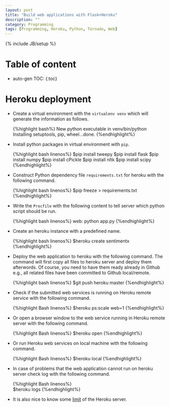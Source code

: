 ```yaml
---
layout: post
title: "Build web applications with Flask+Heroku"
description: ""
category: Programming 
tags: [Programming, Heroku, Python, Tornado, Web]
---
```

{% include JB/setup %}
<script type="text/javascript"
 src="http://cdn.mathjax.org/mathjax/latest/MathJax.js?config=TeX-AMS-MML_HTMLorMML">
</script>
 
# Table of content
* auto-gen TOC:
{:toc}


# Heroku deployment

- Create a virtual environment with the `virtualenv venv` which will generate the information as follows.

  {%highlight bash%}
  New python executable in venv/bin/python
  Installing setuptools, pip, wheel...done.
  {%endhighlight%}


- Install python packages in virtual environment with `pip`.

  {%highlight bash linenos%}
  $pip install tweepy
  $pip install flask
  $pip install numpy
  $pip install cPickle
  $pip install nltk
  $pip install scipy
  {%endhighlight%}

- Construct Python dependency file `requirements.txt` for heroku with the following command. 
 
  {%highlight bash linenos%}
  $pip freeze > requirements.txt
  {%endhighlight%}

- Write the `Procfile` with the following content to tell server which python script should be run.

  {%highlight bash linenos%}
  web: python app.py
  {%endhighlight%}

- Create an heroku instance with a predefined name.

  {%highlight bash linenos%}
  $heroku create sentimentx
  {%endhighlight%}

- Deploy the web application to heroku with the following command. The command will first copy all files to heroku server and deploy them afterwords. Of course, you need to have them ready already in Github e.g., all related files have been committed to Github local/remote. 

  {%highlight bash linenos%}
  $git push heroku master
  {%endhighlight%}


- Check if the submitted web services is running on Heroku remote service with the following command.

  {%highlight Bash linenos%}
  $heroku ps:scale web=1
  {%endhighlight%}

- Or open a browser window to the web service running in Heroku remote server with the following command.

  {%highlight Bash linenos%}
  $heroku open
  {%endhighlight%}


- Or run Heroku web services on local machine with the following command.

  {%highlight Bash linenos%}
  $heroku local
  {%endhighlight%}

- In case of problems that the web application cannot run on heroku server check log with the following command.

  {%highlight Bash linenos%}  
  $heroku logs
  {%endhighlight%}



- It is also nice to know some [limit](https://devcenter.heroku.com/articles/limits) of the Heroku server.

















